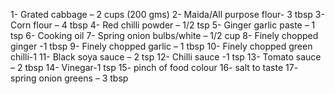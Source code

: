 1- Grated cabbage – 2 cups (200 gms)
2- Maida/All purpose flour- 3 tbsp
3- Corn flour – 4 tbsp
4- Red chilli powder – 1/2 tsp
5- Ginger garlic paste – 1 tsp
6- Cooking oil
7- Spring onion bulbs/white – 1/2 cup
8- Finely chopped ginger -1 tbsp
9- Finely chopped garlic – 1 tbsp
10- Finely chopped green chilli-1
11- Black soya sauce – 2 tsp
12- Chilli sauce -1 tsp
13- Tomato sauce – 2 tbsp
14- Vinegar-1 tsp
15- pinch of food colour
16- salt to taste
17- spring onion greens – 3 tbsp